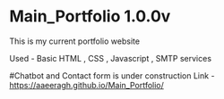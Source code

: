 # Main_Portfolio 1.0.0v
This is my current portfolio website 

Used - Basic HTML , CSS , Javascript , SMTP services 

#Chatbot and Contact form is under construction 
Link - https://aaeeragh.github.io/Main_Portfolio/
